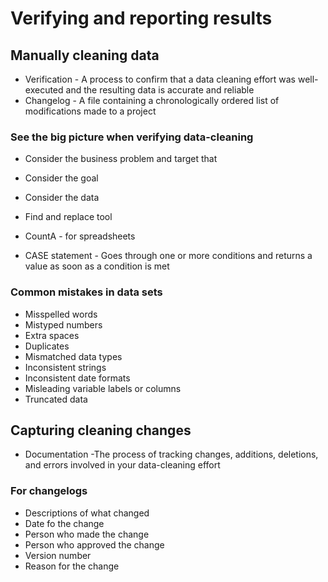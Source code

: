 # Verifying and reporting results

## Manually cleaning data

* Verification - A process to confirm that a data cleaning effort was well-executed and the resulting data is accurate and reliable
* Changelog - A file containing a chronologically ordered list of modifications made to a project

### See the big picture when verifying data-cleaning

* Consider the business problem and target that
* Consider the goal
* Consider the data

* Find and replace tool
* CountA - for spreadsheets

* CASE statement - Goes through one or more conditions and returns a value as soon as a condition is met

### Common mistakes in data sets

* Misspelled words
* Mistyped numbers
* Extra spaces
* Duplicates
* Mismatched data types
* Inconsistent strings
* Inconsistent date formats
* Misleading variable labels or columns
* Truncated data

## Capturing cleaning changes

* Documentation  -The process of tracking changes, additions, deletions, and errors involved in your data-cleaning effort

### For changelogs

* Descriptions of what changed
* Date fo the change
* Person who made the change
* Person who approved the change
* Version number
* Reason for the change
